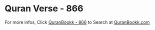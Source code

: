 # Quran Verse - 866 

For more infos, Click [QuranBookk - 866](https://www.quranbookk.com/quran/search?q=866) to Search at [QuranBookk.com](http://quranbookk.com/)